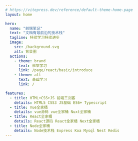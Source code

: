 ```yaml
---
# https://vitepress.dev/reference/default-theme-home-page
layout: home

hero:
  name: "前端笔记"
  text: "文档有最前沿的技术栈"
  tagline: 持续学习持续进步
  image:
    src: /background.svg
    alt: 背景图
  actions:
    - theme: brand
      text: 框架学习
      link: /page/react/basic/introduce
    - theme: alt
      text: 基础学习
      link: /

features:
  - title: HTML+CSS+JS 前端三剑客
    details: HTML5 CSS3 JS基础 ES6+ Typescript
  - title: Vue全家桶
    details: vue源码 vue全家桶 Nuxt全家桶
  - title: React全家桶
    details: React源码 React全家桶 Next全家桶
  - title: Node全家桶
    details: Node技术栈 Express Koa Mysql Nest Redis 
---
```


